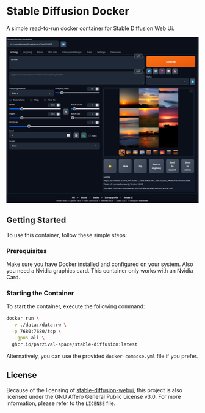 # Stable Diffusion Docker
A simple read-to-run docker container for Stable Diffusion Web Ui.

![preview](./.github/readme/preview.png)

## Getting Started
To use this container, follow these simple steps:

### Prerequisites
Make sure you have Docker installed and configured on your system.
Also you need a Nvidia graphics card. This container only works with an Nvidia Card.

### Starting the Container
To start the container, execute the following command:
```bash
docker run \
  -v ./data:/data:rw \
  -p 7680:7680/tcp \
  --gpus all \
  ghcr.io/parzival-space/stable-diffusion:latest
```
Alternatively, you can use the provided ``docker-compose.yml`` file if you prefer.

## License
Because of the licensing of [stable-diffusion-webui](https://github.com/AUTOMATIC1111/stable-diffusion-webui), this project is also licensed under the GNU Affero General Public License v3.0.
For more information, please refer to the ``LICENSE`` file.